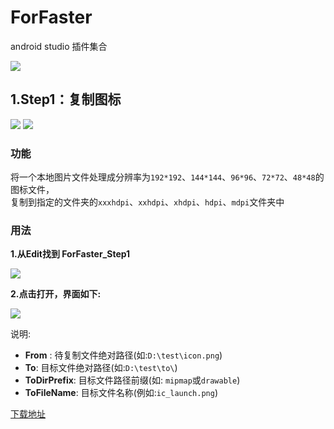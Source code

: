# ForFaster

android studio 插件集合

![](https://img.shields.io/badge/PLUGIN-IDEA-brightgreen.svg)

## 1.Step1：复制图标

![](https://img.shields.io/badge/version-1.2.0-brightgreen.svg)
![](https://img.shields.io/badge/build-passing-brightgreen.svg)

### 功能

将一个本地图片文件处理成分辨率为`192*192`、`144*144`、`96*96`、`72*72`、`48*48`的图标文件，  
复制到指定的文件夹的`xxxhdpi`、`xxhdpi`、`xhdpi`、`hdpi`、`mdpi`文件夹中


### 用法

 **1.从Edit找到 ForFaster_Step1**

![](https://github.com/codingbooo/ForFaster/blob/master/image/image_step_1_find.png?raw=true)

**2.点击打开，界面如下:**

![](https://github.com/codingbooo/ForFaster/blob/master/image/image_step_1_ui.png?raw=true)

说明: 

- **From** : 待复制文件绝对路径(如:`D:\test\icon.png`) 
- **To**: 目标文件绝对路径(如:`D:\test\to\`) 
- **ToDirPrefix**: 目标文件路径前缀(如: `mipmap`或`drawable`) 
- **ToFileName**: 目标文件名称(例如:`ic_launch.png`) 

[下载地址](https://raw.githubusercontent.com/codingbooo/ForFaster/master/plugin/ForFaster.jar)
